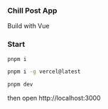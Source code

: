 ### Chill Post App

Build with Vue

### Start

```bash
pnpm i

pnpm i -g vercel@latest

pnpm dev
```

then open http://localhost:3000
